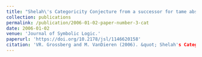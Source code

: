 ```yaml
---
title: "Shelah\'s Categoricity Conjecture from a successor for tame abstract elementary classes."
collection: publications
permalink: /publication/2006-01-02-paper-number-3-cat
date: 2006-01-02
venue: 'Journal of Symbolic Logic.'
paperurl: 'https://doi.org/10.2178/jsl/1146620158'
citation: 'VR. Grossberg and M. VanDieren (2006). &quot; Shelah's Categoricity Conjecture from a successor for tame abstract elementary classes. &quot; <i>Journal of Symbolic Logic.</i> 71(2). 553-568'
---
```



